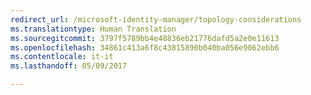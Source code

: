 ```yaml
---
redirect_url: /microsoft-identity-manager/topology-considerations
ms.translationtype: Human Translation
ms.sourcegitcommit: 3797f5789bb4e48836eb21776dafd5a2e0e11613
ms.openlocfilehash: 34861c413a6f8c43815890b040ba056e9062ebb6
ms.contentlocale: it-it
ms.lasthandoff: 05/09/2017

---
```


